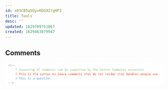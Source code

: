 ```yaml
---
id: x03CB5q5UyvKDG9ZrgHPJ
title: Tools
desc: ''
updated: 1629709751867
created: 1629463879947
---
```


## Comments

[//]: # (This is a syntax to leave a comment that will not render in HTML, it is not visually supported so we can avoid it for now...)

![](/assets/images/2021-08-23-19-04-34.png)

<!--
    * Colouring of comments can be supported by the Better Comments extension
    ! This is the syntax to leave comments that do not render that Dendron people use
    ? This is a question
-->
